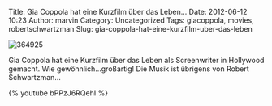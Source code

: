 Title: Gia Coppola hat eine Kurzfilm über das Leben...
Date: 2012-06-12 10:23
Author: marvin
Category: Uncategorized
Tags: giacoppola, movies, robertschwartzman
Slug: gia-coppola-hat-eine-kurzfilm-uber-das-leben

![364925]({filename}/images/364925.png)

Gia Coppola hat eine Kurzfilm über das Leben als Screenwriter in
Hollywood gemacht. Wie gewöhnlich...großartig! Die Musik ist übrigens
von Robert Schwartzman...

{% youtube bPPzJ6RQehI %}

